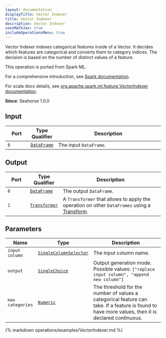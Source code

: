 ```yaml
---
layout: documentation
displayTitle: Vector Indexer
title: Vector Indexer
description: Vector Indexer
usesMathJax: true
includeOperationsMenu: true
---
```

Vector Indexer indexes categorical features inside of a Vector. It decides which features
are categorical and converts them to category indices. The decision is based on the number of
distinct values of a feature.

This operation is ported from Spark ML.


For a comprehensive introduction, see
<a target="_blank" href="https://spark.apache.org/docs/1.6.1/ml-features.html#vectorindexer">Spark documentation</a>.


For scala docs details, see
<a target="_blank" href="https://spark.apache.org/docs/1.6.1/api/scala/index.html#org.apache.spark.ml.feature.VectorIndexer">org.apache.spark.ml.feature.VectorIndexer documentation</a>.

**Since**: Seahorse 1.0.0

## Input


<table>
<thead>
<tr>
<th style="width:15%">Port</th>
<th style="width:15%">Type Qualifier</th>
<th style="width:70%">Description</th>
</tr>
</thead>
<tbody>
    <tr><td><code>0</code></td><td><code><a href="../classes/dataframe.html">DataFrame</a></code></td><td>The input <code>DataFrame</code>.</td></tr>
</tbody>
</table>


## Output


<table>
<thead>
<tr>
<th style="width:15%">Port</th>
<th style="width:15%">Type Qualifier</th>
<th style="width:70%">Description</th>
</tr>
</thead>
<tbody>
    <tr><td><code>0</code></td><td><code><a href="../classes/dataframe.html">DataFrame</a></code></td><td>The output <code>DataFrame</code>.</td></tr><tr><td><code>1</code></td><td><code><a href="../classes/transformer.html">Transformer</a></code></td><td>A <code>Transformer</code> that allows to apply the operation on other <code>DataFrames</code> using a <a href="transform.html">Transform</a>.</td></tr>
</tbody>
</table>


## Parameters


<table class="table">
<thead>
<tr>
<th style="width:15%">Name</th>
<th style="width:15%">Type</th>
<th style="width:70%">Description</th>
</tr>
</thead>
<tbody>

<tr>
<td><code>input column</code></td>
<td><code><a href="../parameter_types.html#single-column-selector">SingleColumnSelector</a></code></td>
<td>The input column name.</td>
</tr>

<tr>
<td><code>output</code></td>
<td><code><a href="../parameter_types.html#single-choice">SingleChoice</a></code></td>
<td>Output generation mode. Possible values: <code>["replace input column", "append new column"]</code></td>
</tr>

<tr>
<td><code>max categories</code></td>
<td><code><a href="../parameter_types.html#numeric">Numeric</a></code></td>
<td>The threshold for the number of values a categorical feature can take.
If a feature is found to have more values, then it is declared continuous.</td>
</tr>

</tbody>
</table>


{% markdown operations/examples/VectorIndexer.md %}
